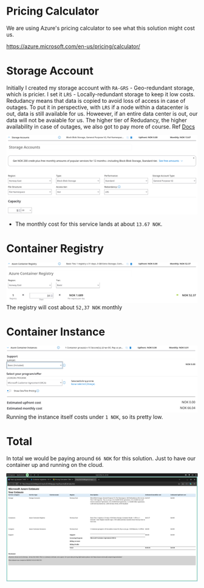 # Pricing Calculator
We are using Azure's pricing calculator to see what this solution might cost us.

https://azure.microsoft.com/en-us/pricing/calculator/

# Storage Account
Initially I created my storage account with `RA-GRS` - Geo-redundant storage, which is pricier. I set it `LRS` - Locally-redundant storage to keep it low costs. Redudancy means that data is copied to avoid loss of access in case of outages. To put it in perspective, with `LRS` if a node within a datacenter is out, data is still available for us. Howeever, if an entire data center is out, our data will not be avaiable for us. The higher tier of Redudancy, the higher availability in case of outages, we also got to pay more of course. Ref [Docs](https://learn.microsoft.com/en-us/azure/storage/common/storage-redundancy#durability-and-availability-by-outage-scenario)

![storage](image.png)

- The monthly cost for this service lands at about `13.67 NOK`.

# Container Registry
![registry](image-1.png)
The registry will cost about `52,37 NOK` monthly

# Container Instance
![instance](image-2.png)
Running the instance itself costs under `1 NOK`, so its pretty low.

# Total
In total we would be paying around `66 NOK` for this solution. Just to have our container up and running on the cloud.

![estimate](image-3.png)